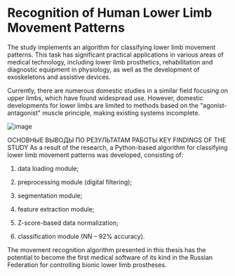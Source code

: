 # Recognition of Human Lower Limb Movement Patterns
The study implements an algorithm for classifying lower limb movement patterns. This task has significant practical applications in various areas of medical technology, including lower limb prosthetics, rehabilitation and diagnostic equipment in physiology, as well as the development of exoskeletons and assistive devices.

Currently, there are numerous domestic studies in a similar field focusing on upper limbs, which have found widespread use. However, domestic developments for lower limbs are limited to methods based on the "agonist-antagonist" muscle principle, making existing systems incomplete.

![image](https://github.com/pr0tos/diploma/assets/137896055/ef5ec7ab-f83c-4302-8a08-5d83ca1908c6)

ОСНОВНЫЕ ВЫВОДЫ ПО РЕЗУЛЬТАТАМ РАБОТЫ
KEY FINDINGS OF THE STUDY
As a result of the research, a Python-based algorithm for classifying lower limb movement patterns was developed, consisting of:

1) data loading module;

2) preprocessing module (digital filtering);

3) segmentation module;

4) feature extraction module;

5) Z-score-based data normalization;

6) classification module (NN – 92% accuracy).

The movement recognition algorithm presented in this thesis has the potential to become the first medical software of its kind in the Russian Federation for controlling bionic lower limb prostheses.


